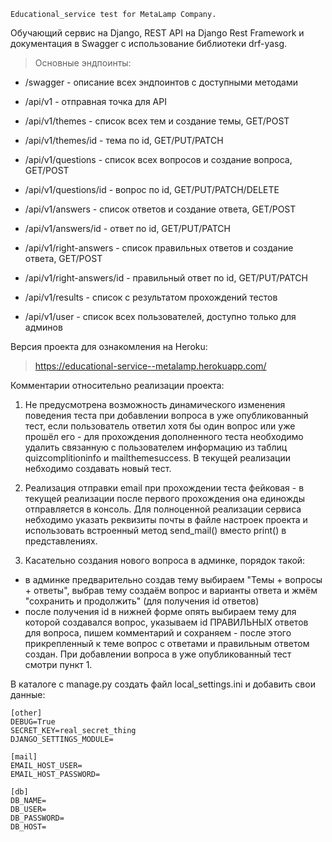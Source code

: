     Educational_service test for MetaLamp Company.

Обучающий сервис на Django, REST API на Django Rest Framework и документация в Swagger с использование библиотеки
drf-yasg.

> Основные эндпоинты:

- /swagger - описание всех эндпоинтов с доступными методами

- /api/v1 - отправная точка для API

- /api/v1/themes - список всех тем и создание темы, GET/POST

- /api/v1/themes/id - тема по id, GET/PUT/PATCH

- /api/v1/questions - список всех вопросов и создание вопроса, GET/POST

- /api/v1/questions/id - вопрос по id, GET/PUT/PATCH/DELETE

- /api/v1/answers - список ответов и создание ответа, GET/POST

- /api/v1/answers/id - ответ по id, GET/PUT/PATCH

- /api/v1/right-answers - список правильных ответов и создание ответа, GET/POST

- /api/v1/right-answers/id - правильный ответ по id, GET/PUT/PATCH

- /api/v1/results - список с результатом прохождений тестов

- /api/v1/user - список всех пользователей, доступно только для админов

Версия проекта для ознакомления на Heroku:

> https://educational-service--metalamp.herokuapp.com/


Комментарии относительно реализации проекта:

1) Не предусмотрена возможность динамического изменения поведения теста при добавлении вопроса в уже опубликованный
   тест, если пользователь ответил хотя бы один вопрос или уже прошёл его - для прохождения дополненного теста
   необходимо удалить связанную с пользователем информацию из таблиц quizcomplitioninfo и mailthemesuccess. В текущей
   реализации небходимо создавать новый тест.

2) Реализация отправки email при прохождении теста фейковая - в текущей реализации после первого прохождения она
   единожды отправляется в консоль. Для полноценной реализации сервиса небходимо указать реквизиты почты в файле
   настроек проекта и использовать встроенный метод send_mail() вместо print() в представлениях.

3) Касательно создания нового вопроса в админке, порядок такой:

- в админке предварительно создав тему выбираем "Темы + вопросы + ответы", выбрав тему создаём вопрос и варианты ответа
  и жмём "сохранить и продолжить" (для получения id ответов)
- после получения id в нижней форме опять выбираем тему для которой создавался вопрос, указываем id ПРАВИЛЬНЫХ ответов
  для вопроса, пишем комментарий и сохраняем - после этого прикрепленный к теме вопрос с ответами и правильным ответом
  создан. При добавлении вопроса в уже опубликованный тест смотри пункт 1.

В каталоге с manage.py создать файл local_settings.ini и добавить свои данные:

    [other]
    DEBUG=True
    SECRET_KEY=real_secret_thing
    DJANGO_SETTINGS_MODULE=
    
    [mail]
    EMAIL_HOST_USER=
    EMAIL_HOST_PASSWORD=
    
    [db]
    DB_NAME=
    DB_USER=
    DB_PASSWORD=
    DB_HOST=